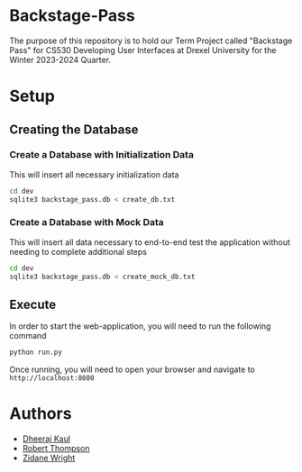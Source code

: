 # Backstage-Pass

The purpose of this repository is to hold our Term Project called "Backstage Pass" for CS530 Developing User Interfaces at Drexel University for the Winter 2023-2024 Quarter.

# Setup

## Creating the Database

### Create a Database with Initialization Data

This will insert all necessary initialization data

```bash
cd dev
sqlite3 backstage_pass.db < create_db.txt
```

### Create a Database with Mock Data

This will insert all data necessary to end-to-end test the application without needing to complete additional steps

```bash
cd dev
sqlite3 backstage_pass.db < create_mock_db.txt
```

## Execute

In order to start the web-application, you will need to run the following command

```bash
python run.py
```

Once running, you will need to open your browser and navigate to `http://localhost:8080`

# Authors
- [Dheeraj Kaul](dk989@drexel.edu)
- [Robert Thompson](rt598@drexel.edu)
- [Zidane Wright](zdw32@drexel.edu)